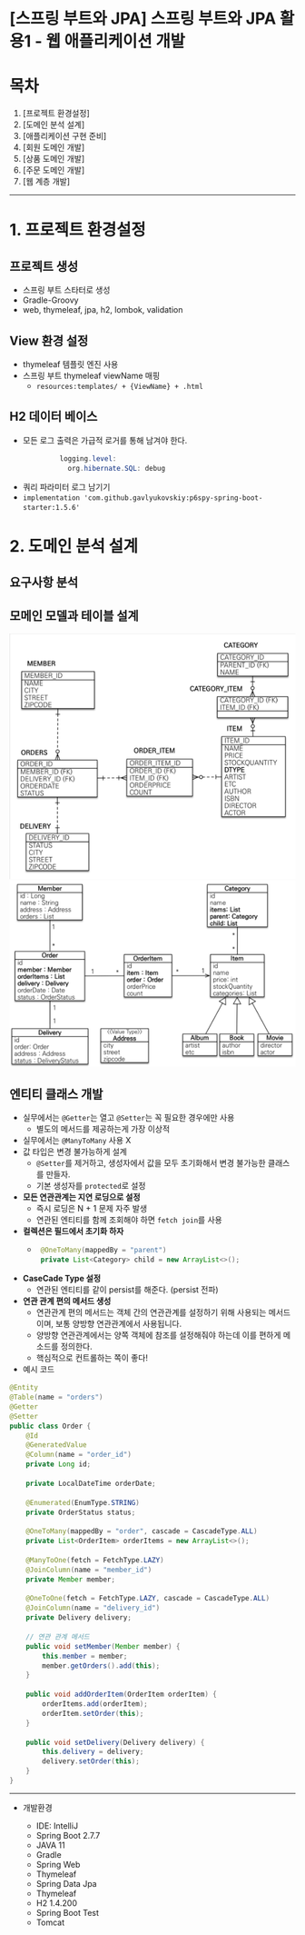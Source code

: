 # [스프링 부트와 JPA] 스프링 부트와 JPA 활용1 - 웹 애플리케이션 개발

# 목차  
1. [프로젝트 환경설정]
2. [도메인 분석 설계]
3. [애플리케이션 구현 준비]
4. [회원 도메인 개발]
5. [상품 도메인 개발]
6. [주문 도메인 개발]
7. [웹 계층 개발]
----
# 1. 프로젝트 환경설정
## 프로젝트 생성
- 스프링 부트 스타터로 생성
- Gradle-Groovy
- web, thymeleaf, jpa, h2, lombok, validation
## View 환경 설정
- thymeleaf 템플릿 엔진 사용
- 스프링 부트 thymeleaf viewName 매핑
  - `resources:templates/ + {ViewName} + .html`
## H2 데이터 베이스
- 모든 로그 출력은 가급적 로거를 통해 남겨야 한다.
   ```java
            logging.level:
              org.hibernate.SQL: debug  
   ```
- 쿼리 파라미터 로그 남기기
- `implementation 'com.github.gavlyukovskiy:p6spy-spring-boot-starter:1.5.6'`

# 2. 도메인 분석 설계
## 요구사항 분석
## 모메인 모델과 테이블 설계
![img.png](img.png)
![img_1.png](img_1.png)

## 엔티티 클래스 개발
- 실무에서는 `@Getter`는 열고 `@Setter`는 꼭 필요한 경우에만 사용
  - 별도의 메서드를 제공하는게 가장 이상적
- 실무에서는 `@ManyToMany` 사용 X
- 값 타입은 변경 불가능하게 설계
  - `@Setter`를 제거하고, 생성자에서 값을 모두 초기화해서 변경 불가능한 클래스를 만들자.
  - 기본 생성자를 `protected`로 설정
- **모든 연관관계는 지연 로딩으로 설정**
  - 즉시 로딩은 N + 1 문제 자주 발생
  - 연관된 엔티티를 함께 조회해야 하면 `fetch join`를 사용
- **컬렉션은 필드에서 초기화 하자**
  - ```java
     @OneToMany(mappedBy = "parent")
     private List<Category> child = new ArrayList<>();  
    ```
- **CaseCade Type 설정**
  - 연관된 엔티티를 같이 persist를 해준다. (persist 전파)
- **연관 관계 편의 메서드 생성**
  - 연관관계 편의 메서드는 객체 간의 연관관계를 설정하기 위해 사용되는 메서드이며, 보통 양방향 연관관계에서 사용됩니다. 
  - 양방향 연관관계에서는 양쪽 객체에 참조를 설정해줘야 하는데 이를 편하게 메소드를 정의한다.
  - 핵심적으로 컨트롤하는 쪽이 좋다!
- 예시 코드
```java
@Entity
@Table(name = "orders")
@Getter
@Setter
public class Order {
    @Id
    @GeneratedValue
    @Column(name = "order_id")
    private Long id;

    private LocalDateTime orderDate;

    @Enumerated(EnumType.STRING)
    private OrderStatus status;

    @OneToMany(mappedBy = "order", cascade = CascadeType.ALL)
    private List<OrderItem> orderItems = new ArrayList<>();

    @ManyToOne(fetch = FetchType.LAZY)
    @JoinColumn(name = "member_id")
    private Member member;

    @OneToOne(fetch = FetchType.LAZY, cascade = CascadeType.ALL)
    @JoinColumn(name = "delivery_id")
    private Delivery delivery;

    // 연관 관계 메서드
    public void setMember(Member member) {
        this.member = member;
        member.getOrders().add(this);
    }

    public void addOrderItem(OrderItem orderItem) {
        orderItems.add(orderItem);
        orderItem.setOrder(this);
    }

    public void setDelivery(Delivery delivery) {
        this.delivery = delivery;
        delivery.setOrder(this);
    }
}
```
----

* 개발환경

  * IDE: IntelliJ
  * Spring Boot 2.7.7
  * JAVA 11
  * Gradle
  * Spring Web 
  * Thymeleaf
  * Spring Data Jpa
  * Thymeleaf
  * H2 1.4.200
  * Spring Boot Test
  * Tomcat
